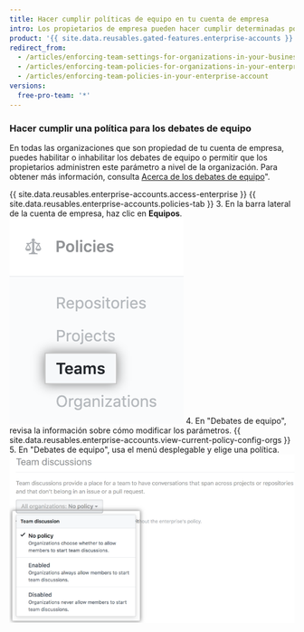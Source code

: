 ```yaml
---
title: Hacer cumplir políticas de equipo en tu cuenta de empresa
intro: Los propietarios de empresa pueden hacer cumplir determinadas políticas de equipo para todas las organizaciones que son propiedad de una cuenta de empresa o pueden permitir que estas políticas se establezcan en cada organización.
product: '{{ site.data.reusables.gated-features.enterprise-accounts }}'
redirect_from:
  - /articles/enforcing-team-settings-for-organizations-in-your-business-account/
  - /articles/enforcing-team-policies-for-organizations-in-your-enterprise-account/
  - /articles/enforcing-team-policies-in-your-enterprise-account
versions:
  free-pro-team: '*'
---
```


### Hacer cumplir una política para los debates de equipo

En todas las organizaciones que son propiedad de tu cuenta de empresa, puedes habilitar o inhabilitar los debates de equipo o permitir que los propietarios administren este parámetro a nivel de la organización. Para obtener más información, consulta [Acerca de los debates de equipo](/articles/about-team-discussions)".

{{ site.data.reusables.enterprise-accounts.access-enterprise }}
{{ site.data.reusables.enterprise-accounts.policies-tab }}
3. En la barra lateral de la cuenta de empresa, haz clic en **Equipos**. ![Pestaña Equipos en la barra lateral de la cuenta de empresa](/assets/images/help/business-accounts/settings-teams-tab.png)
4. En "Debates de equipo", revisa la información sobre cómo modificar los parámetros. {{ site.data.reusables.enterprise-accounts.view-current-policy-config-orgs }}
5. En "Debates de equipo", usa el menú desplegable y elige una política. ![Menú desplegable con opciones de políticas de debate de equipo](/assets/images/help/business-accounts/team-discussion-policy-drop-down.png)
